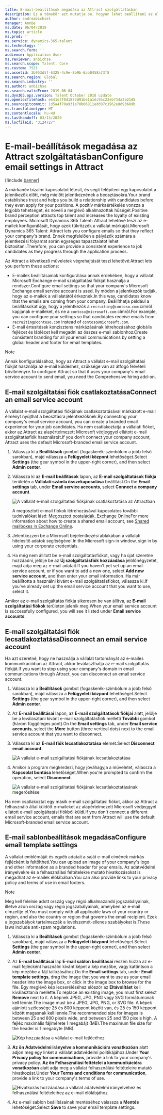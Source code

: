 ```yaml
---
title: E-mail-beállítások megadása az Attract szolgáltatásban
description: Ez a témakör azt mutatja be, hogyan lehet beállítani az elküldött e-mailek beállításait a Microsoft Dynamics 365 Talent - Attract esetében.
author: andreabichsel
manager: AnnBe
ms.date: 06/04/2019
ms.topic: article
ms.prod: ''
ms.service: dynamics-365-talent
ms.technology: ''
ms.search.form: ''
audience: Application User
ms.reviewer: anbichse
ms.search.scope: Talent, Core
ms.custom: 7521
ms.assetid: 3b953d5f-6325-4c9e-8b9b-6ab0458a73f8
ms.search.region: Global
ms.search.industry: ''
ms.author: anbichse
ms.search.validFrom: 2019-06-04
ms.dyn365.ops.version: Talent October 2018 update
ms.openlocfilehash: e641e3f0d1873d91be1a1dc9bc22eb734a2b21d5
ms.sourcegitcommit: 1d5a4f70a931e78b06811add97c1962e8d93689b
ms.translationtype: HT
ms.contentlocale: hu-HU
ms.lasthandoff: 03/13/2020
ms.locfileid: "3124727"
---
```

# <a name="configure-email-settings-in-attract"></a><span data-ttu-id="c101c-103">E-mail-beállítások megadása az Attract szolgáltatásban</span><span class="sxs-lookup"><span data-stu-id="c101c-103">Configure email settings in Attract</span></span>

[!include [banner](includes/banner.md)]

<span data-ttu-id="c101c-104">A márkanév bizalmi kapcsolatot létesít, és segít felépíteni egy kapcsolatot a jelentkezők előtt, még mielőtt jelentkeznének a beosztásokra.</span><span class="sxs-lookup"><span data-stu-id="c101c-104">Your brand establishes trust and helps you build a relationship with candidates before they even apply for your positions.</span></span> <span data-ttu-id="c101c-105">A pozitív márkaértékelés vonzza a legjobb tehetséget, és növeli a meglévő alkalmazottak hűségét.</span><span class="sxs-lookup"><span data-stu-id="c101c-105">Positive brand perception attracts top talent and increases the loyalty of existing employees.</span></span> <span data-ttu-id="c101c-106">Microsoft Dynamics 365 Talent: Attract lehetővé teszi az e-mailek konfigurálását, hogy azok tükrözzék a vállalat márkáját.</span><span class="sxs-lookup"><span data-stu-id="c101c-106">Microsoft Dynamics 365 Talent: Attract lets you configure emails so that they reflect your company's brand.</span></span> <span data-ttu-id="c101c-107">Ennek megfelelően a pályázók számára a jelentkezési folyamat során egységes tapasztalatot lehet biztosítani.</span><span class="sxs-lookup"><span data-stu-id="c101c-107">Therefore, you can provide a consistent experience to job candidates as they progress through the application process.</span></span>

<span data-ttu-id="c101c-108">Az Attract a következő műveletek végrehajtását teszi lehetővé:</span><span class="sxs-lookup"><span data-stu-id="c101c-108">Attract lets you perform these actions:</span></span>

- <span data-ttu-id="c101c-109">E-mailek beállításainak konfigurálása annak érdekében, hogy a vállalat Microsoft Exchange e-mail szolgáltatási fiókját használja a rendszer.</span><span class="sxs-lookup"><span data-stu-id="c101c-109">Configure email settings so that your company's Microsoft Exchange email service account is used.</span></span> <span data-ttu-id="c101c-110">Ily módon a jelentkezők tudják, hogy az e-mailek a vállalatától érkeznek.</span><span class="sxs-lookup"><span data-stu-id="c101c-110">In this way, candidates know that the emails are coming from your company.</span></span> <span data-ttu-id="c101c-111">Beállíthatja például a beállításokat úgy, hogy a jelentkezők a `recruiting@contoso.com` címről kapjanak e-maileket, és ne a `contoso@microsoft.com` címről.</span><span class="sxs-lookup"><span data-stu-id="c101c-111">For example, you can configure your settings so that candidates receive emails from `recruiting@contoso.com` instead of `contoso@microsoft.com`.</span></span>
- <span data-ttu-id="c101c-112">E-mail értesítések konzisztens márkázásának létrehozásához globális fejlécet és láblécet kell megadni az összes e-mail sablonhoz.</span><span class="sxs-lookup"><span data-stu-id="c101c-112">Create consistent branding for all your email communications by setting a global header and footer for email templates.</span></span> 

> [!NOTE]
> <span data-ttu-id="c101c-113">Annak konfigurálásához, hogy az Attract a vállalat e-mail szolgáltatási fiókját használja az e-mail küldéshez, szüksége van az átfogó felvételi bővítményre.</span><span class="sxs-lookup"><span data-stu-id="c101c-113">To configure Attract so that it uses your company's email service account to send email, you need the Comprehensive hiring add-on.</span></span>

## <a name="connect-an-email-service-account"></a><span data-ttu-id="c101c-114">E-mail szolgáltatási fiók csatlakoztatása</span><span class="sxs-lookup"><span data-stu-id="c101c-114">Connect an email service account</span></span>

<span data-ttu-id="c101c-115">A vállalat e-mail szolgáltatási fiókjának csatlakoztatásával márkázott e-mail élményt nyújthat a beosztásra jelentkezőknek.</span><span class="sxs-lookup"><span data-stu-id="c101c-115">By connecting your company's email service account, you can create a branded email experience for your job candidates.</span></span> <span data-ttu-id="c101c-116">Ha nem csatlakoztatja a vállalati fiókot, akkor az Attract az alapértelmezett Microsoft védjeggyel ellátott e-mail szolgáltatásfiók használatát.</span><span class="sxs-lookup"><span data-stu-id="c101c-116">If you don't connect your company account, Attract uses the default Microsoft-branded email service account.</span></span>

1. <span data-ttu-id="c101c-117">Válassza ki a **Beállítások** gombot (fogaskerék-szimbólum a jobb felső sarokban), majd válassza a **Felügyeleti központ** lehetőséget.</span><span class="sxs-lookup"><span data-stu-id="c101c-117">Select **Settings** (the gear symbol in the upper-right corner), and then select **Admin center**.</span></span>
2. <span data-ttu-id="c101c-118">Válassza ki az **E-mail beállítások** lapon, az **E-mail szolgáltatások fiókja** területén a **Vállalati számla összekapcsolása** beállítást.</span><span class="sxs-lookup"><span data-stu-id="c101c-118">On the **Email settings** tab, under **Email service accounts**, select **Connect a company account**.</span></span>

    ![A vállalat e-mail szolgáltatási fiókjának csatlakoztatása az Attractban](./media/attract-admin-email-service-accounts.png)

    <span data-ttu-id="c101c-120">A megosztott e-mail fiókok létrehozásával kapcsolatos további tudnivalókat lásd: [Megosztott postaládák. Exchange Online](https://docs.microsoft.com/exchange/collaboration-exo/shared-mailboxes)</span><span class="sxs-lookup"><span data-stu-id="c101c-120">For more information about how to create a shared email account, see [Shared mailboxes in Exchange Online](https://docs.microsoft.com/exchange/collaboration-exo/shared-mailboxes).</span></span>

3. <span data-ttu-id="c101c-121">Jelentkezzen be a Microsoft bejelentkezési ablakában a vállalati hitelesítő adatok segítségével.</span><span class="sxs-lookup"><span data-stu-id="c101c-121">In the Microsoft sign-in window, sign in by using your corporate credentials.</span></span>
4. <span data-ttu-id="c101c-122">Ha még nem állított be e-mail szolgáltatásfiókot, vagy ha újat szeretne hozzáadni, jelölje be az **Új szolgáltatásfiók hozzáadása** jelölőnégyzetet, majd adja meg az e-mail adatait.</span><span class="sxs-lookup"><span data-stu-id="c101c-122">If you haven't yet set up an email service account, or if you want to add a new one, select **Add new service account**, and then enter your email information.</span></span> <span data-ttu-id="c101c-123">Ha már beállította a használni kívánt e-mail szolgáltatásfiókot, válassza ki.</span><span class="sxs-lookup"><span data-stu-id="c101c-123">If you've already set up the email service account that you want to use, select it.</span></span>

<span data-ttu-id="c101c-124">Amikor az e-mail szolgáltatás fiókja sikeresen be van állítva, az **E-mail szolgáltatási fiókok** területen jelenik meg.</span><span class="sxs-lookup"><span data-stu-id="c101c-124">When your email service account is successfully configured, you will see it listed under **Email service accounts**.</span></span>

## <a name="disconnect-an-email-service-account"></a><span data-ttu-id="c101c-125">E-mail szolgáltatási fiók lecsatlakoztatása</span><span class="sxs-lookup"><span data-stu-id="c101c-125">Disconnect an email service account</span></span>

<span data-ttu-id="c101c-126">Ha azt szeretné, hogy ne használja a vállalat tartományát az e-mailes kommunikációban az Attract, akkor leválaszthatja az e-mail szolgáltatás fiókját.</span><span class="sxs-lookup"><span data-stu-id="c101c-126">If you want to stop using your company's domain in email communications through Attract, you can disconnect an email service account.</span></span>

1. <span data-ttu-id="c101c-127">Válassza ki a **Beállítások** gombot (fogaskerék-szimbólum a jobb felső sarokban), majd válassza a **Felügyeleti központ** lehetőséget.</span><span class="sxs-lookup"><span data-stu-id="c101c-127">Select **Settings** (the gear symbol in the upper-right corner), and then select **Admin center**.</span></span>
2. <span data-ttu-id="c101c-128">Az **E-mail beállításai** lapon, az **E-mail szolgáltatások fiókjai** alatt, jelölje be a leválasztani kívánt e-mail szolgáltatásfiók melletti **További** gombot (három függőleges pont).</span><span class="sxs-lookup"><span data-stu-id="c101c-128">On the **Email settings** tab, under **Email service accounts**, select the **More** button (three vertical dots) next to the email service account that you want to disconnect.</span></span>
3. <span data-ttu-id="c101c-129">Válassza ki az **E-mail fiók lecsatlakoztatása** elemet.</span><span class="sxs-lookup"><span data-stu-id="c101c-129">Select **Disconnect email account**.</span></span>

    ![A vállalat e-mail szolgáltatási fiókjának lecsatlakoztatása](./media/attract-admin-disconnect-email-account.png)

4. <span data-ttu-id="c101c-131">Amikor a program megkérdezi, hogy jóváhagyja a műveletet, válassza a **Kapcsolat bontása** lehetőséget.</span><span class="sxs-lookup"><span data-stu-id="c101c-131">When you're prompted to confirm the operation, select **Disconnect**.</span></span>

    ![A vállalat e-mail szolgáltatási fiókjának lecsatlakoztatásának megerősítése](./media/attract-admin-email-confirm-disconnect.png)

<span data-ttu-id="c101c-133">Ha nem csatlakoztat egy másik e-mail szolgáltatási fiókot, akkor az Attract a felhasználó által küldött e-maileket az alapértelmezett Microsoft védjeggyel ellátott e-mail szolgáltatási fiókból küldi.</span><span class="sxs-lookup"><span data-stu-id="c101c-133">If you don't connect a different email service account, emails that are sent from Attract will use the default Microsoft-branded email service account.</span></span>

## <a name="configure-email-template-settings"></a><span data-ttu-id="c101c-134">E-mail sablonbeállítások megadása</span><span class="sxs-lookup"><span data-stu-id="c101c-134">Configure email template settings</span></span>

<span data-ttu-id="c101c-135">A vállalat emblémáját és egyéb adatait a saját e-mail címének márkás fejlécként is feltöltheti.</span><span class="sxs-lookup"><span data-stu-id="c101c-135">You can upload an image of your company's logo and other information as a branded header for your emails.</span></span> <span data-ttu-id="c101c-136">Az adatvédelmi irányelvekre és a felhasználási feltételekre mutató hivatkozásokat is megadhat az e-mailek élőlábában.</span><span class="sxs-lookup"><span data-stu-id="c101c-136">You can also provide links to your privacy policy and terms of use in email footers.</span></span>

> [!NOTE]
> <span data-ttu-id="c101c-137">Meg kell felelnie adott ország vagy régió alkalmazandó jogszabályainak, illetve azon ország vagy régió jogszabályainak, amelyben az e-mail címzettje él.</span><span class="sxs-lookup"><span data-stu-id="c101c-137">You must comply with all applicable laws of your country or region, and also the country or region that governs the email recipient.</span></span> <span data-ttu-id="c101c-138">Ezek a jogszabályok tartalmazzák a levélszemét-ellenes szabályokat is.</span><span class="sxs-lookup"><span data-stu-id="c101c-138">These laws include anti-spam regulations.</span></span>

1. <span data-ttu-id="c101c-139">Válassza ki a **Beállítások** gombot (fogaskerék-szimbólum a jobb felső sarokban), majd válassza a **Felügyeleti központ** lehetőséget.</span><span class="sxs-lookup"><span data-stu-id="c101c-139">Select **Settings** (the gear symbol in the upper-right corner), and then select **Admin center**.</span></span>
2. <span data-ttu-id="c101c-140">Az **E-mail beállításai** lap **E-mail sablon beállításai** részén húzza az e-mail fejlécként használni kívánt képet a kép mezőbe, vagy kattintson a kép mezőbe a fájl tallózásához.</span><span class="sxs-lookup"><span data-stu-id="c101c-140">On the **Email settings** tab, under **Email template settings**, drag the image that you want to use as your email header into the image box, or click in the image box to browse for the file.</span></span> <span data-ttu-id="c101c-141">Egy meglévő kép lecseréléséhez először az **Eltávolítást** kell kiválasztania mellette.</span><span class="sxs-lookup"><span data-stu-id="c101c-141">To replace an existing image, you must first select **Remove** next to it.</span></span> <span data-ttu-id="c101c-142">A képnek JPEG, JPG, PNG vagy SVG formátumúnak kell lennie.</span><span class="sxs-lookup"><span data-stu-id="c101c-142">The image must be a JPEG, JPG, PNG, or SVG file.</span></span> <span data-ttu-id="c101c-143">A képek ajánlott szélessége 25 és 800 képpont között van, és 25 és 150 képpont között magasnak kell lennie.</span><span class="sxs-lookup"><span data-stu-id="c101c-143">The recommended size for images is between 25 and 800 pixels wide, and between 25 and 150 pixels high.</span></span> <span data-ttu-id="c101c-144">A fejléc maximális fájlmérete 1 megabájt (MB).</span><span class="sxs-lookup"><span data-stu-id="c101c-144">The maximum file size for the header is 1 megabyte (MB).</span></span>

    ![Kép hozzáadása a vállalat e-mail fejlécéhez](./media/attract-admin-email-header.png)

3. <span data-ttu-id="c101c-146">**Az ön Adatvédelmi irányelve a kommunikációra vonatkozóan** alatt adjon meg egy linket a vállalat adatvédelmi politikájához.</span><span class="sxs-lookup"><span data-stu-id="c101c-146">Under **Your Privacy policy for communications**, provide a link to your company's privacy policy.</span></span> <span data-ttu-id="c101c-147">**Az ön Felhasználási feltételei a kommunikációra vonatkozóan** alatt adja meg a vállalat felhasználási feltételeire mutató hivatkozást.</span><span class="sxs-lookup"><span data-stu-id="c101c-147">Under **Your Terms and conditions for communication**, provide a link to your company's terms of use.</span></span>

    ![Hivatkozás hozzáadása a vállalat adatvédelmi irányelvéhez és felhasználási feltételeihez az e-mail élőlábjához](./media/attract-admin-email-footer.png)

4. <span data-ttu-id="c101c-149">Az e-mail sablon beállításainak mentéséhez válassza a **Mentés** lehetőséget.</span><span class="sxs-lookup"><span data-stu-id="c101c-149">Select **Save** to save your email template settings.</span></span>
